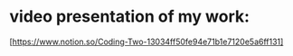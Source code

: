 # video presentation of my work: 
[https://www.notion.so/Coding-Two-13034ff50fe94e71b1e7120e5a6ff131]

